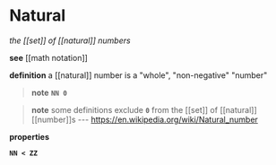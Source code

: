 # Natural

_the [[set]] of [[natural]] numbers_

**see** [[math notation]]

**definition** a [[natural]] number is a "whole", "non-negative" "number"

> **note** **`NN 0`**

> **note** some definitions exclude **`0`** from the [[set]] of [[natural]] [[number]]s --- <https://en.wikipedia.org/wiki/Natural_number>

**properties**

**`NN < ZZ`**
